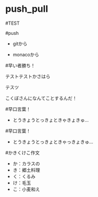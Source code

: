 # push_pull

#TEST

#push

- gitから

- monacoから

#早い者勝ち！

テストテストかさはら

テスツ

こくぼさんになんてことするんだ！

#早口言葉！
- とうきょうとっきょときゃきょきゅ…

#早口言葉！
- とうきょうとっきょときゃっきょきゅ…

#かきくけこ作文
- か：カラスの
- き：郷土料理
- く：くるみ
- け：毛玉
- こ：小麦和え

